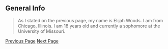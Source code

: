 ## General Info

>As I stated on the previous page, my name is Elijah Woods.
>I am from Chicago, Illinois.
>I am 18 years old and currently a sophomore at the University of Missouri.
>

[Previous Page](README.md)  [Next Page](Page2.md)
